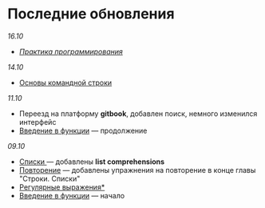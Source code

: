 # Последние обновления

_16.10_

* [_Практика программирования_](broken-reference)

_14.10_

* [Основы командной строки](vvedenie-v-python/osnovy-komandnoi-stroki.md)

_11.10_

* Переезд на платформу **gitbook**, добавлен поиск, немного изменился интерфейс
* [Введение в функции](funkcii/vvedenie-v-funkcii.md) — продолжение

_09.10_

* [Списки ](stroki.-spiski/spiski.md)— добавлены **list comprehensions**
* [Повторение](stroki.-spiski/povtorenie.md) — добавлены упражнения на повторение в конце главы "Строки. Списки"
* [Регулярные выражения\*](stroki.-spiski/regulyarnye-vyrazheniya-regex.md)
* [Введение в функции](funkcii/vvedenie-v-funkcii.md) — начало
